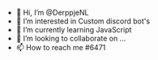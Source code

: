 - 👋 Hi, I’m @DerppjeNL
- 👀 I’m interested in Custom discord bot's
- 🌱 I’m currently learning JavaScript 
- 💞️ I’m looking to collaborate on ...
- 📫 How to reach me </Derpp>#6471

<!---
DerppjeNL/DerppjeNL is a ✨ special ✨ repository because its `README.md` (this file) appears on your GitHub profile.
You can click the Preview link to take a look at your changes.
--->
